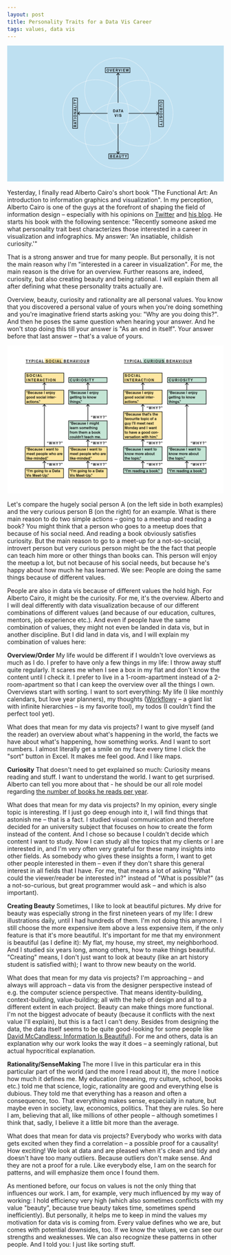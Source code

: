 ```yaml
---
layout: post
title: Personality Traits for a Data Vis Career
tags: values, data vis
---
```

![image](/pic/150114_values2.png)

Yesterday, I finally read Alberto Cairo's short book "The Functional Art: An introduction to information graphics and visualization". In my perception, Alberto Cairo is one of the guys at the forefront of shaping the field of information design – especially with his opinions on [Twitter](https://twitter.com/albertocairo) and [his blog](http://www.thefunctionalart.com/). He starts his book with the following sentence: "Recently someone asked me what personality trait best characterizes those interested in a career in visualization and infographics. My answer: 'An insatiable, childish curiosity.'"

That is a strong answer and true for many people. But personally, it is not the main reason why I'm "interested in a career in visualization". For me, the main reason is the drive for an overview. Further reasons are, indeed, curiosity, but also creating beauty and being rational. I will explain them all after defining what these personality traits actually are.

Overview, beauty, curiosity and rationality are all personal values. You know that you discovered a personal value of yours when you're doing something and you're imaginative friend starts asking you: "Why are you doing this?". And then he poses the same question when hearing your answer. And he won't stop doing this till your answer is "As an end in itself". Your answer before that last answer – that's a value of yours. 

![image](/pic/150114_values.png)

Let's compare the hugely social person A (on the left side in both examples) and the very curious person B (on the right) for an example. What is there main reason to do two simple actions – going to a meetup and reading a book? You might think that a person who goes to a meetup does that because of his social need. And reading a book obviously satisfies curiosity. But the main reason to go to a meet-up for a not-so-social, introvert person but very curious person might be the the fact that people can teach him more or other things than books can. This person will enjoy the meetup a lot, but not because of his social needs, but because he's happy about how much he has learned. We see: People are doing the same things because of different values. 

People are also in data vis because of different values the hold high. For Alberto Cairo, it might be the curiosity. For me, it's the overview. Alberto and I will deal differently with data visualization because of our different combinations of different values (and because of our education, cultures, mentors, job experience etc.). And even if people have the same combination of values, they might not even be landed in data vis, but in another discipline. But I did land in data vis, and I will explain my combination of values here:


<strong>Overview/Order</strong>
My life would be different if I wouldn't love overviews as much as I do. 
I prefer to have only a few things in my life: I throw away stuff quite regularly. It scares me when I see a box in my flat and don't know the content until I check it. I prefer to live in a 1-room-apartment instead of a 2-room-apartment so that I can keep the overview over all the things I own.
Overviews start with sorting. I want to sort everything: My life (I like monthly calendars, but love year planners), my thoughts ([Workflowy](https://workflowy.com/) – a giant list with infinite hierarchies – is my favorite tool), my todos (I couldn't find the perfect tool yet).

What does that mean for my data vis projects? I want to give myself (and the reader) an overview about what's happening in the world, the facts we have about what's happening, how something works. And I want to sort numbers. I almost literally get a smile on my face every time I click the "sort" button in Excel. It makes me feel good. And I like maps.


<strong>Curiosity</strong>
That doesn't need to get explained so much: Curiosity means reading and stuff. I want to understand the world. I want to get surprised. Alberto can tell you more about that - he should be our all role model regarding [the number of books he reads per year](http://www.thefunctionalart.com/p/what-im-reading.html). 

What does that mean for my data vis projects? In my opinion, every single topic is interesting. If I just go deep enough into it, I will find things that astonish me – that is a fact. I studied visual communication and therefore decided for an university subject that focuses on how to create the form instead of the content. And I chose so because I couldn't decide which content I want to study. Now I can study all the topics that my clients or I are interested in, and I'm very often very grateful for these many insights into other fields. As somebody who gives these insights a form, I want to get other people interested in them – even if they don't share this general interest in all fields that I have. For me, that means a lot of asking "What could the viewer/reader be interested in?" instead of "What is possible?" (as a not-so-curious, but great programmer would ask – and which is also important).


<strong>Creating Beauty</strong>
Sometimes, I like to look at beautiful pictures. My drive for beauty was especially strong in the first nineteen years of my life: I drew illustrations daily, until I had hundreds of them. I'm not doing this anymore. I still choose the more expensive item above a less expensive item, if the only feature is that it's more beautiful. It's important for me that my environment is beautiful (as I define it): My flat, my house, my street, my neighborhood. And I studied six years long, among others, how to make things beautiful. "Creating" means, I don't just want to look at beauty (like an art history student is satisfied with); I want to throw new beauty on the world. 

What does that mean for my data vis projects? I'm approaching – and always will approach – data vis from the designer perspective instead of e.g. the computer science perspective. That means identity-building, context-building, value-building; all with the help of design and all to a different extent in each project. Beauty can make things more functional. I'm not the biggest advocate of beauty (because it conflicts with the next value I'll explain), but this is a fact I can't deny. 
Besides from designing the data, the data itself seems to be quite good-looking for some people like [David McCandless: Information Is Beautiful](http://www.informationisbeautiful.net/)). For me and others, data is an explanation why our work looks the way it does – a seemingly rational, but actual hypocritical explanation. 


<strong>Rationality/SenseMaking</strong>
The more I live in this particular era in this particular part of the world (and the more I read about it), the more I notice how much it defines me. My education (meaning, my culture, school, books etc.) told me that science, logic, rationality are good and everything else is dubious. They told me that everything has a reason and often a consequence, too. That everything makes sense, especially in nature, but maybe even in society, law, economics, politics. That they are rules. So here I am, believing that all, like millions of other people – although sometimes I think that, sadly, I believe it a little bit more than the average.

What does that mean for data vis projects? Everybody who works with data gets excited when they find a correlation – a possible proof for a causality! How exciting! We look at data and are pleased when it's clean and tidy and doesn't have too many outliers. Because outliers don't make sense. And they are not a proof for a rule. Like everybody else, I am on the search for patterns, and will emphasize them once I found them. 


As mentioned before, our focus on values is not the only thing that influences our work. I am, for example, very much influenced by my way of working: I hold efficiency very high (which also sometimes conflicts with my value "beauty", because true beauty takes time, sometimes spend inefficiently). But personally, it helps me to keep in mind the values my motivation for data vis is coming from. Every value defines who we are, but comes with potential downsides, too. If we know the values, we can see our strengths and weaknesses. We can also recognize these patterns in other people. And I told you: I just like sorting stuff.
